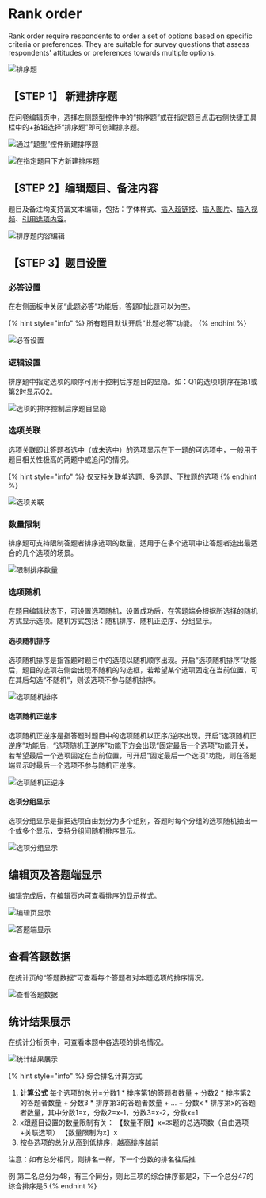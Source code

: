 # Rank order

Rank order require respondents to order a set of options based on specific criteria or preferences. They are suitable for survey questions that assess respondents' attitudes or preferences towards multiple options.

![排序题](<../../.gitbook/assets/image (173).png>)

## 【STEP 1】 新建排序题

在问卷编辑页中，选择左侧题型控件中的“排序题”或在指定题目点击右侧快捷工具栏中的+按钮选择“排序题”即可创建排序题。

![通过“题型”控件新建排序题](../../.gitbook/assets/Snipaste_2023-10-16_16-22-03.png)

![在指定题目下方新建排序题](../../.gitbook/assets/Snipaste_2023-10-16_16-22-30.png)

## 【STEP 2】编辑题目、备注内容

题目及备注均支持富文本编辑，包括：字体样式、[插入超链接](../../cao-zuo-zhi-yin/wen-juan-bian-ji/cha-ru-chao-lian-jie.md)、[插入图片](../../cao-zuo-zhi-yin/wen-juan-bian-ji/cha-ru-tu-pian.md)、[插入视频](../../cao-zuo-zhi-yin/wen-juan-bian-ji/cha-ru-shi-pin.md)、[引用选项内容](../../cao-zuo-zhi-yin/wen-juan-bian-ji/nei-rong-yin-yong.md)。

![排序题内容编辑](../../.gitbook/assets/Snipaste_2023-10-16_16-23-37.png)

## 【STEP 3】题目设置

### 必答设置

在右侧面板中关闭“此题必答”功能后，答题时此题可以为空。

{% hint style="info" %}
所有题目默认开启“此题必答”功能。
{% endhint %}

![必答设置](../../.gitbook/assets/Snipaste_2023-10-16_16-25-03.png)

### 逻辑设置

排序题中指定选项的顺序可用于控制后序题目的显隐。如：Q1的选项1排序在第1或第2时显示Q2。

![选项的排序控制后序题目显隐](<../../.gitbook/assets/image (666).png>)

### 选项关联

选项关联即让答题者选中（或未选中）的选项显示在下一题的可选项中，一般用于题目相关性极高的两题中或追问的情况。

{% hint style="info" %}
仅支持关联单选题、多选题、下拉题的选项
{% endhint %}

![选项关联](../../.gitbook/assets/Snipaste_2023-10-16_16-29-08.png)

### 数量限制

排序题可支持限制答题者排序选项的数量，适用于在多个选项中让答题者选出最适合的几个选项的场景。

![限制排序数量](<../../.gitbook/assets/image (306).png>)

### 选项随机

在题目编辑状态下，可设置选项随机，设置成功后，在答题端会根据所选择的随机方式显示选项。随机方式包括：随机排序、随机正逆序、分组显示。

#### 选项随机排序

选项随机排序是指答题时题目中的选项以随机顺序出现。开启“选项随机排序”功能后，题目的选项右侧会出现不随机的勾选框，若希望某个选项固定在当前位置，可在其后勾选“不随机”，则该选项不参与随机排序。

![选项随机排序](../../.gitbook/assets/Snipaste_2023-10-16_16-30-30.png)

#### 选项随机正逆序

选项随机正逆序是指答题时题目中的选项随机以正序/逆序出现。开启“选项随机正逆序”功能后，“选项随机正逆序”功能下方会出现“固定最后一个选项”功能开关，若希望最后一个选项固定在当前位置，可开启“固定最后一个选项”功能，则在答题端显示时最后一个选项不参与随机正逆序。

![选项随机正逆序](../../.gitbook/assets/Snipaste_2023-10-16_16-31-04.png)

#### 选项分组显示

选项分组显示是指把选项自由划分为多个组别，答题时每个分组的选项随机抽出一个或多个显示，支持分组间随机排序显示。

![选项分组显示](../../.gitbook/assets/Snipaste_2023-10-16_16-31-52.png)

## 编辑页及答题端显示

编辑完成后，在编辑页内可查看排序的显示样式。

![编辑页显示](../../.gitbook/assets/Snipaste_2023-10-16_16-49-21.png)

![答题端显示](<../../.gitbook/assets/image (348).png>)

## 查看答题数据

在统计页的“答题数据”可查看每个答题者对本题选项的排序情况。

![查看答题数据](../../.gitbook/assets/Snipaste_2023-10-16_17-06-10.png)

## 统计结果展示

在统计分析页中，可查看本题中各选项的排名情况。

![统计结果展示](../../.gitbook/assets/Snipaste_2023-10-16_17-05-19.png)

{% hint style="info" %}
综合排名计算方式

1. **计算公式** 每个选项的总分=分数1 \* 排序第1的答题者数量 + 分数2 \* 排序第2的答题者数量 + 分数3 \* 排序第3的答题者数量 + ... + 分数x \* 排序第x的答题者数量，其中分数1=x，分数2=x-1，分数3=x-2，分数x=1&#x20;
2. x跟题目设置的数量限制有关： 【数量不限】x=本题的总选项数（自由选项+关联选项） 【数量限制为x】x
3. 按各选项的总分从高到低排序，越高排序越前

注意：如有总分相同，则排名一样，下一个分数的排名往后推&#x20;

例 第二名总分为48，有三个同分，则此三项的综合排序都是2，下一个总分47的综合排序是5
{% endhint %}
